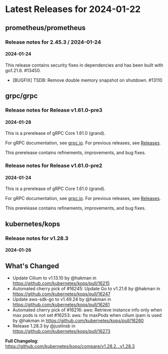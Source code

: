 # Latest Releases for 2024-01-22  
## prometheus/prometheus  
### Release notes for 2.45.3 / 2024-01-24  
#### 2024-01-24  
This release contains security fixes in dependencies and has been built with go1.21.6. #13450.

* [BUGFIX] TSDB: Remove double memory snapshot on shutdown. #13110
  
## grpc/grpc  
### Release notes for Release v1.61.0-pre3  
#### 2024-01-28  
This is a prerelease of gRPC Core 1.61.0 (grand).

For gRPC documentation, see [grpc.io](https://grpc.io/). For previous releases, see [Releases](https://github.com/grpc/grpc/releases).

This prerelease contains refinements, improvements, and bug fixes.
  
### Release notes for Release v1.61.0-pre2  
#### 2024-01-24  
This is a prerelease of gRPC Core 1.61.0 (grand).

For gRPC documentation, see [grpc.io](https://grpc.io/). For previous releases, see [Releases](https://github.com/grpc/grpc/releases).

This prerelease contains refinements, improvements, and bug fixes.
  
## kubernetes/kops  
### Release notes for v1.28.3  
#### 2024-01-26  
## What's Changed
* Update Cilium to v1.13.10 by @hakman in https://github.com/kubernetes/kops/pull/16215
* Automated cherry pick of #16245: Update Go to v1.21.6 by @hakman in https://github.com/kubernetes/kops/pull/16247
* Update aws-sdk-go to v1.49.24 by @hakman in https://github.com/kubernetes/kops/pull/16261
* Automated cherry pick of #16216: aws: Retrieve instance info only when max pods is not set
#16253: aws: fix maxPods when cilium ipam is used by @hakman in https://github.com/kubernetes/kops/pull/16260
* Release 1.28.3 by @justinsb in https://github.com/kubernetes/kops/pull/16273


**Full Changelog**: https://github.com/kubernetes/kops/compare/v1.28.2...v1.28.3  
